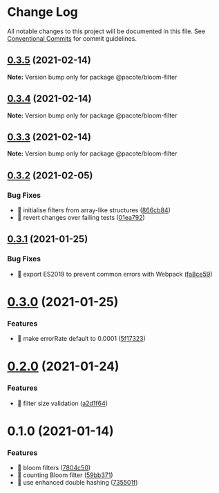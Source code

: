 # Change Log

All notable changes to this project will be documented in this file.
See [Conventional Commits](https://conventionalcommits.org) for commit guidelines.

## [0.3.5](https://github.com/PacoteJS/pacote/compare/@pacote/bloom-filter@0.3.4...@pacote/bloom-filter@0.3.5) (2021-02-14)

**Note:** Version bump only for package @pacote/bloom-filter





## [0.3.4](https://github.com/PacoteJS/pacote/compare/@pacote/bloom-filter@0.3.3...@pacote/bloom-filter@0.3.4) (2021-02-14)

**Note:** Version bump only for package @pacote/bloom-filter





## [0.3.3](https://github.com/PacoteJS/pacote/compare/@pacote/bloom-filter@0.3.2...@pacote/bloom-filter@0.3.3) (2021-02-14)

**Note:** Version bump only for package @pacote/bloom-filter





## [0.3.2](https://github.com/PacoteJS/pacote/compare/@pacote/bloom-filter@0.3.1...@pacote/bloom-filter@0.3.2) (2021-02-05)

### Bug Fixes

- 🐛 initialise filters from array-like structures ([866cb84](https://github.com/PacoteJS/pacote/commit/866cb84d75f99adab4d775f82dee74083b390007))
- 🐛 revert changes over failing tests ([01ea792](https://github.com/PacoteJS/pacote/commit/01ea7924e9bf69ea98d83f33de65b5d5dd9596df))

## [0.3.1](https://github.com/PacoteJS/pacote/compare/@pacote/bloom-filter@0.3.0...@pacote/bloom-filter@0.3.1) (2021-01-25)

### Bug Fixes

- 🐛 export ES2019 to prevent common errors with Webpack ([fa8ce59](https://github.com/PacoteJS/pacote/commit/fa8ce59f925e1c888f9727291612490b30dd5842))

# [0.3.0](https://github.com/PacoteJS/pacote/compare/@pacote/bloom-filter@0.2.0...@pacote/bloom-filter@0.3.0) (2021-01-25)

### Features

- 🎸 make errorRate default to 0.0001 ([5f17323](https://github.com/PacoteJS/pacote/commit/5f17323d7da4661be58426072f0f628292e1b77b))

# [0.2.0](https://github.com/PacoteJS/pacote/compare/@pacote/bloom-filter@0.1.0...@pacote/bloom-filter@0.2.0) (2021-01-24)

### Features

- 🎸 filter size validation ([a2d1f64](https://github.com/PacoteJS/pacote/commit/a2d1f6417cce7349e897adc3b0e89e0875c7bc7b))

# 0.1.0 (2021-01-14)

### Features

- 🎸 bloom filters ([7804c50](https://github.com/PacoteJS/pacote/commit/7804c5091746a5c4de8f3a08d03ce91fe64ad40b))
- 🎸 counting Bloom filter ([59bb371](https://github.com/PacoteJS/pacote/commit/59bb3716486fca1c6ba9c71bd55ff1806421e25c))
- 🎸 use enhanced double hashing ([735501f](https://github.com/PacoteJS/pacote/commit/735501fbdd7cec77a9162a959885124497dafdd7))
